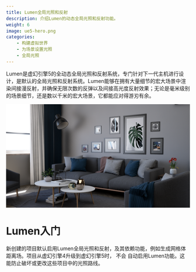 ```yaml
---
title: Lumen全局光照和反射
description: 介绍Lumen的动态全局光照和反射功能。
weight: 6
image: ue5-hero.png
categories:
    - 构建虚拟世界
    - 为场景设置光照
    - 全局光照
---
```

Lumen是虚幻引擎5的全动态全局光照和反射系统，专门针对下一代主机进行设计，是默认的全局光照和反射系统。Lumen能够在拥有大量细节的宏大场景中渲染间接漫反射，并确保无限次数的反弹以及间接高光度反射效果；无论是毫米级别的场景细节，还是数以千米的宏大场景，它都能应对得游刃有余。

![](lumen-scionti-04.png)

# Lumen入门
新创建的项目默认启用Lumen全局光照和反射，及其依赖功能，例如生成网格体距离场。项目从虚幻引擎4升级到虚幻引擎5时， 不会 自动启用Lumen功能。这能防止破坏或更改这些项目中的光照路线。